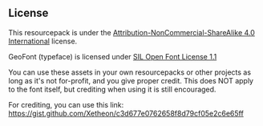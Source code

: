 ## License

This resourcepack is under the [Attribution-NonCommercial-ShareAlike 4.0 International](https://creativecommons.org/licenses/by-nc-sa/4.0/) license.

GeoFont (typeface) is licensed under [SIL Open Font License 1.1](https://github.com/Xetheon/GeoFont/blob/main/LICENSE)

You can use these assets in your own resourcepacks or other projects as long as it's not for-profit, and you give proper credit. This does NOT apply to the font itself, but crediting when using it is still encouraged.

For crediting, you can use this link: https://gist.github.com/Xetheon/c3d677e0762658f8d79cf05e2c6e65ff
